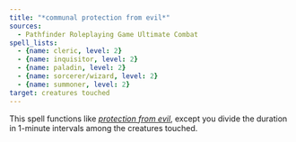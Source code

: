 ```yaml
---
title: "*communal protection from evil*"
sources:
  - Pathfinder Roleplaying Game Ultimate Combat
spell_lists:
  - {name: cleric, level: 2}
  - {name: inquisitor, level: 2}
  - {name: paladin, level: 2}
  - {name: sorcerer/wizard, level: 2}
  - {name: summoner, level: 2}
target: creatures touched
---
```


This spell functions like [*protection from evil*](/spells/protection-from-evil/), except you divide the duration in 1-minute intervals among the creatures touched.

